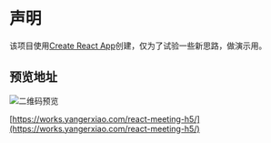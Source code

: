 # 声明

该项目使用[Create React App](https://github.com/facebook/create-react-app)创建，仅为了试验一些新思路，做演示用。

## 预览地址

![二维码预览](https://yangerxiao.com/img/qr.react.h5.png)

[https://works.yangerxiao.com/react-meeting-h5/](https://works.yangerxiao.com/react-meeting-h5/)
